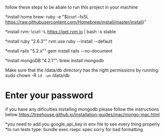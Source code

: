 follow these steps to be abale to run this project in your machine 

*install home brew:
 ruby -e "$(curl -fsSL https://raw.githubusercontent.com/Homebrew/install/master/install)"

*install rvm:
\curl -L https://get.rvm.io | bash -s stable 

*install ruby "2.6.3""
rvm use ruby --install --default

*install rails "5.2.x""
gem install rails --no-document

*install mongoDB "4.2.1"":
brew install mongodb     


Make sure that the /data/db directory has the right permissions by running:
sudo chown -R `id -un` /data/db
# Enter your password

if you have any dificulties installing mongodb 
please follow the instructions below 
https://treehouse.github.io/installation-guides/mac/mongo-mac.html

*you need to add you google_api_key in env file to see every thing properly 
*to run tests type: bundle exec rsepc spec
sorry for bad formatting 




